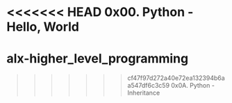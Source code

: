 <<<<<<< HEAD
0x00. Python - Hello, World
=======
# alx-higher_level_programming
>>>>>>> cf47f97d272a40e72ea132394b6aa547df6c3c59
0x0A. Python - Inheritance
